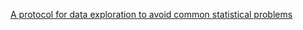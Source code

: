 
[A protocol for data exploration to avoid common statistical problems](https://besjournals.onlinelibrary.wiley.com/doi/full/10.1111/j.2041-210X.2009.00001.x)